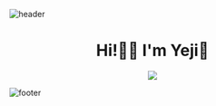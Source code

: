 ![header](https://capsule-render.vercel.app/api?&color=auto)

<div align="center">
  <h1> Hi!🖐🏻 I'm Yeji🖤 </h1>
  <a href="https://hits.seeyoufarm.com"><img src="https://hits.seeyoufarm.com/api/count/incr/badge.svg?url=https%3A%2F%2Fgithub.com%2FLee-ye-ji&count_bg=%23EB95AB&title_bg=%23967CA6&icon=&icon_color=%23E7E7E7&title=%E2%99%AA%E2%99%AB*%E2%80%A2%E2%99%AA&edge_flat=false"/></a>
  
</div>


![footer](https://capsule-render.vercel.app/api?section=footer&color=auto)

<!--  ## ⚡ PROJECT ⚡ 
 **` ☕ LaHol 프로젝트`**</br>
 커피 통합 E-commerce 웹 사이트</br>
 [![Readme Card](https://github-readme-stats.vercel.app/api/pin/?username=Lee-ye-ji&repo=LaHolProject&theme=graywhite)](https://github.com/Lee-ye-ji/LaHolProject)
 ![image](https://user-images.githubusercontent.com/59958929/131296292-603fdae0-f2df-4fbe-a64c-1df7a472b4d2.png)



 **` 👸 Princess-selector-Refactoring `**</br>
 디즈니 프린세스 선택 화면 예제!</br>
  [![Readme Card](https://github-readme-stats.vercel.app/api/pin/?username=Lee-ye-ji&repo=Princess-selector-Refactoring&theme=buefy)](https://github.com/Lee-ye-ji/Princess-selector-Refactoring)![image](https://user-images.githubusercontent.com/59958929/131297571-4645d352-6456-4f7d-9eed-31986bd525e1.png)</br>
[Disney Princess <br> ![princess](https://user-images.githubusercontent.com/59958929/122672970-4e972900-d209-11eb-8cee-10a48c82a6eb.jpg)](https://lee-ye-ji.github.io/Princess-selector/) -->




<!--
**Lee-ye-ji/Lee-ye-ji** is a ✨ _special_ ✨ repository because its `README.md` (this file) appears on your GitHub profile.

Here are some ideas to get you started:

- 🔭 I’m currently working on ...
- 🌱 I’m currently learning ...
- 👯 I’m looking to collaborate on ...
- 🤔 I’m looking for help with ...
- 💬 Ask me about ...
- 📫 How to reach me: ...
- 😄 Pronouns: ...
- ⚡ Fun fact: ...
-->


